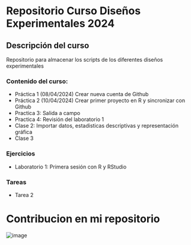 # Repositorio Curso Diseños Experimentales 2024

## Descripción del curso
Repositorio para almacenar los scripts de los diferentes diseños experimentales

### Contenido del curso:
+ Práctica 1 (08/04/2024) Crear nueva cuenta de Github
+ Práctica 2 (10/04/2024) Crear primer proyecto en R y sincronizar con Github
+ Practica 3: Salida a campo
+ Practica 4: Revisión del laboratorio 1
+ Clase 2: Importar datos, estadisticas descriptivas y representación gráfica
+ Clase 3
  
### Ejercicios
+ Laboratorio 1: Primera sesión con R y RStudio

### Tareas
+ Tarea 2


# Contribucion en mi repositorio
![image](https://github.com/EstebanMotel/DisExp_2024/assets/166637280/04fd87dc-7682-4b4f-b945-2aeaa4f7ae2c)

